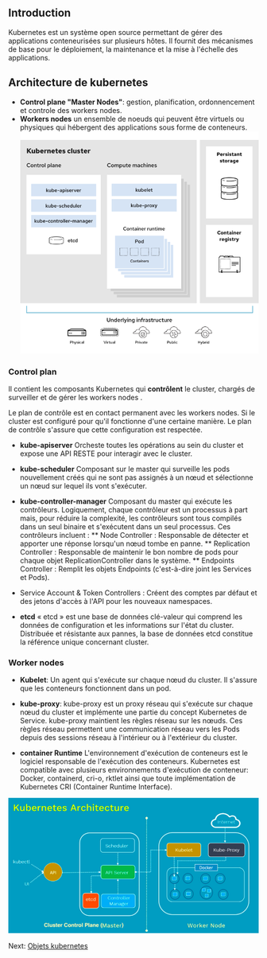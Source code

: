 ## Introduction
Kubernetes est un système open source permettant de gérer des applications conteneurisées sur plusieurs hôtes. Il fournit des mécanismes de base pour le déploiement, la maintenance et la mise à l'échelle des applications. 

## Architecture de kubernetes
* **Control plane "Master Nodes"**: gestion, planification, ordonnencement et controle des workers nodes.
* **Workers nodes** un ensemble de noeuds qui peuvent être virtuels ou physiques qui hébergent des applications sous forme de conteneurs.
![](../images/arch.png)


### Control plan
Il contient les composants Kubernetes qui **contrôlent** le cluster, chargés de surveiller et de gérer les workers nodes . 

Le plan de contrôle est en contact permanent avec les workers nodes. Si le cluster est configuré pour qu'il fonctionne d'une certaine manière. Le plan de contrôle s'assure que cette configuration est respectée.

* **kube-apiserver**
Orcheste toutes les opérations au sein du cluster et expose une API RESTE pour interagir avec le cluster.

* **kube-scheduler**
Composant sur le master qui surveille les pods nouvellement créés qui ne sont pas assignés à un nœud et sélectionne un nœud sur lequel ils vont s'exécuter.

* **kube-controller-manager**
Composant du master qui exécute les contrôleurs.
Logiquement, chaque contrôleur est un processus à part mais, pour réduire la complexité, les contrôleurs sont tous compilés dans un seul binaire et s'exécutent dans un seul processus.
Ces contrôleurs incluent :
** Node Controller : Responsable de détecter et apporter une réponse lorsqu'un nœud tombe en panne.
** Replication Controller : Responsable de maintenir le bon nombre de pods pour chaque objet ReplicationController dans le système.
** Endpoints Controller : Remplit les objets Endpoints (c'est-à-dire joint les Services et Pods).
* Service Account & Token Controllers : Créent des comptes par défaut et des jetons d'accès à l'API pour les nouveaux namespaces.
* **etcd**
« etcd » est une base de données clé-valeur qui comprend les données de configuration et les informations sur l'état du cluster. Distribuée et résistante aux pannes, la base de données etcd constitue la référence unique concernant cluster.


### Worker nodes

* **Kubelet**: 
Un agent qui s'exécute sur chaque nœud du cluster. Il s'assure que les conteneurs fonctionnent dans un pod.
* **kube-proxy**: 
kube-proxy est un proxy réseau qui s'exécute sur chaque nœud du cluster et implémente une partie du concept Kubernetes de Service.
kube-proxy maintient les règles réseau sur les nœuds. Ces règles réseau permettent une communication réseau vers les Pods depuis des sessions réseau à l'intérieur ou à l'extérieur du cluster.

* **container Runtime**
L'environnement d'exécution de conteneurs est le logiciel responsable de l'exécution des conteneurs.
Kubernetes est compatible avec plusieurs environnements d'exécution de conteneur: Docker, containerd, cri-o, rktlet ainsi que toute implémentation de Kubernetes CRI (Container Runtime Interface).

![](../images/k-architecture.png)

Next: [Objets kubernetes](../objects_k8s.md)
